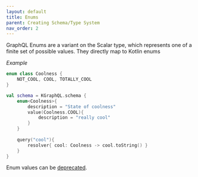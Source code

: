 ```yaml
---
layout: default
title: Enums
parent: Creating Schema/Type System
nav_order: 2
---
```


GraphQL Enums are a variant on the Scalar type, which represents one of a finite set of possible values. They directly map to Kotlin enums

*Example*

```kotlin
enum class Coolness {
    NOT_COOL, COOL, TOTALLY_COOL
}

val schema = KGraphQL.schema {
    enum<Coolness>{
        description = "State of coolness"
        value(Coolness.COOL){
            description = "really cool"
        }
    }
    
    query("cool"){
        resolver{ cool: Coolness -> cool.toString() }
    }
}
```

Enum values can be [deprecated]({{site.baseurl}}creating-schema/deprecation).